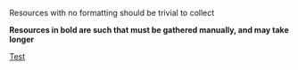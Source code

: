 Resources with no formatting should be trivial to collect

**Resources in bold are such that must be gathered manually, and may take longer**

[Test](Legend)

